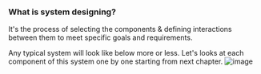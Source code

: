 ### What is system designing?
It's the process of selecting the components & defining interactions between them to meet specific goals and requirements.

Any typical system will look like below more or less. Let's looks at each component of this system one by one starting from 
next chapter.
![image](https://github.com/user-attachments/assets/3015966e-2ae7-44bc-85ea-df0d4226acbe)
